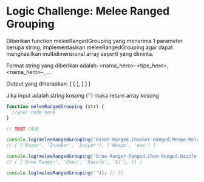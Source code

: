 # Logic Challenge: Melee Ranged Grouping

Diberikan function meleeRangedGrouping yang menerima 1 parameter berupa string, implementasikan
meleeRangedGrouping agar dapat menghasilkan multidimensional array seperti yang diminta.

Format string yang diberikan adalah:
<nama_hero>-<tipe_hero>,<nama_hero>-<tipe-hero>, ...

Output yang diharapkan:
[ [ <daftar hero dengan tipe ranged> ], [ <daftar hero dengan tipe melee> ] ]

Jika input adalah string kosong ('') maka return array kosong

```JavaScript
function meleeRangedGrouping (str) {
  //your code here
}

// TEST CASE

console.log(meleeRangedGrouping('Razor-Ranged,Invoker-Ranged,Meepo-Melee,Axe-Melee,Sniper-Ranged'));
// [ ['Razor', 'Invoker', 'Sniper'], ['Meepo', 'Axe'] ]

console.log(meleeRangedGrouping('Drow Ranger-Ranged,Chen-Ranged,Dazzle-Ranged,Io-Ranged'));
// [ ['Drow Ranger', 'Chen', 'Dazzle', 'Io'], [] ]

console.log(meleeRangedGrouping('')); // []
```
